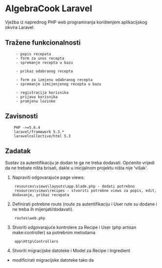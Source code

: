 # AlgebraCook Laravel

Vježba iz naprednog PHP web programiranja korištenjem aplikacijskog okvira Laravel.

## Tražene funkcionalnosti

		 - popis recepata
		 - form za unos recepta
		 - spremanje recepta u bazu
		 
		 - prikaz odabranog recepta
		 
		 - form za izmjenu odabranog recepta
		 - spremanje izmijenjenog recepta u bazu
		 
		 - registracija korisnika
		 - prijava korisnika
		 - promjena lozinke


		 
## Zavisnosti

        PHP ->=5.6.4
        laravel/framework 5.3.*
        laravelcollective/html 5.3



## Zadatak
Sustav za autentifikaciju je dodan te ga ne treba dodavati.
Općenito vrijedi da ne trebate ništa brisati, dakle u inicijalnom projektu ništa nije 'višak'.

1. Napraviti odgovarajuće page views:
		
		resources\views\layouts\app.blade.php - dodati potrebno
		resources\views\recipes - stvoriti potrebne views za popis, edit, dodavanje, prikaz recepata

		
1. Definirati potrebne route (route za autentifikaciju i User rute su dodane i ne treba ih mijenjati/dodavati).
		
		routes\web.php

		
1. Stvoriti odgovarajuće kontrolere za Recipe i User (php artisan make:controller) sa potrebnim metodama
		
		app\Http\Controllers

		
1. Stvoriti migracijske datoteke i Model za Recipe i Ingredient
 * modificirati migracijske datoteke tako da 